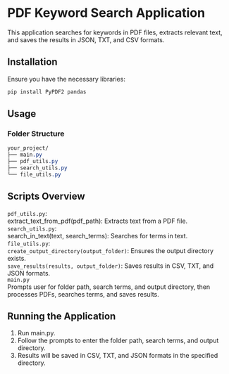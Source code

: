 # PDF Keyword Search Application
This application searches for keywords in PDF files, extracts relevant text, and saves the results in JSON, TXT, and CSV formats.

## Installation
Ensure you have the necessary libraries:

```bash
pip install PyPDF2 pandas
```

## Usage
### Folder Structure
```css
your_project/
├── main.py
├── pdf_utils.py
├── search_utils.py
└── file_utils.py
```

## Scripts Overview
`pdf_utils.py`:  
extract_text_from_pdf(pdf_path): Extracts text from a PDF file.  
`search_utils.py`:  
 search_in_text(text, search_terms): Searches for terms in text.  
`file_utils.py`:  
 `create_output_directory(output_folder)`: Ensures the output directory exists.  
 `save_results(results, output_folder)`: Saves results in CSV, TXT, and JSON formats.  
`main.py`  
 Prompts user for folder path, search terms, and output directory, then processes PDFs, searches terms, and saves results.


## Running the Application
1. Run main.py.  
2. Follow the prompts to enter the folder path, search terms, and output directory.  
3. Results will be saved in CSV, TXT, and JSON formats in the specified directory.  
